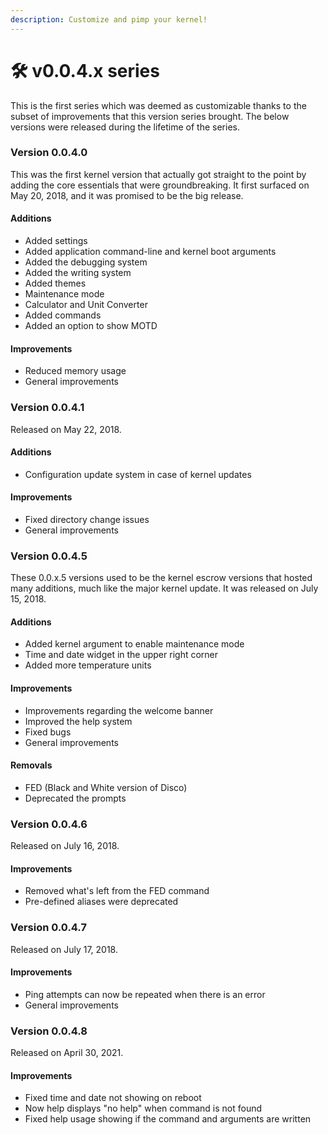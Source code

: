 ```yaml
---
description: Customize and pimp your kernel!
---
```


# 🛠 v0.0.4.x series

This is the first series which was deemed as customizable thanks to the subset of improvements that this version series brought. The below versions were released during the lifetime of the series.

### Version 0.0.4.0

This was the first kernel version that actually got straight to the point by adding the core essentials that were groundbreaking. It first surfaced on May 20, 2018, and it was promised to be the big release.

#### Additions

* Added settings
* Added application command-line and kernel boot arguments
* Added the debugging system
* Added the writing system
* Added themes
* Maintenance mode
* Calculator and Unit Converter
* Added commands
* Added an option to show MOTD

#### Improvements

* Reduced memory usage
* General improvements

### Version 0.0.4.1

Released on May 22, 2018.

#### Additions

* Configuration update system in case of kernel updates

#### Improvements

* Fixed directory change issues
* General improvements

### Version 0.0.4.5

These 0.0.x.5 versions used to be the kernel escrow versions that hosted many additions, much like the major kernel update. It was released on July 15, 2018.

#### Additions

* Added kernel argument to enable maintenance mode
* Time and date widget in the upper right corner
* Added more temperature units

#### Improvements

* Improvements regarding the welcome banner
* Improved the help system
* Fixed bugs
* General improvements

#### Removals

* FED (Black and White version of Disco)
* Deprecated the prompts

### Version 0.0.4.6

Released on July 16, 2018.

#### Improvements

* Removed what's left from the FED command
* Pre-defined aliases were deprecated

### Version 0.0.4.7

Released on July 17, 2018.

#### Improvements

* Ping attempts can now be repeated when there is an error
* General improvements

### Version 0.0.4.8

Released on April 30, 2021.

#### Improvements

* Fixed time and date not showing on reboot
* Now help displays "no help" when command is not found
* Fixed help usage showing if the command and arguments are written
